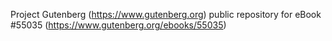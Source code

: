 Project Gutenberg (https://www.gutenberg.org) public repository for
eBook #55035 (https://www.gutenberg.org/ebooks/55035)
